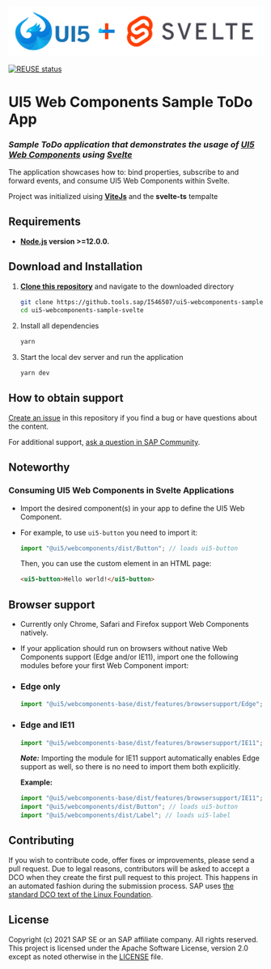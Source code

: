 ![UI5-logo](docs/imgs/ui5-svelte-logo.png)

[![REUSE status](https://api.reuse.software/badge/github.com/SAP-samples/ui5-webcomponents-sample-svelte)](https://api.reuse.software/info/github.com/SAP-samples/ui5-webcomponents-sample-svelte)

# **UI5 Web Components Sample ToDo App**
### ***Sample ToDo application that demonstrates the usage of [UI5 Web Components](https://sap.github.io/ui5-webcomponents/) using [Svelte](https://svelte.dev/)***

The application showcases how to: bind properties, subscribe to and forward events, and consume UI5 Web Components within Svelte.

Project was initialized uising **[ViteJs](https://vitejs.dev/guide/#scaffolding-your-first-vite-project)** and the **svelte-ts** tempalte

## **Requirements**
- **[Node.js](https://nodejs.org/en/) version >=12.0.0.**

## **Download and Installation**
1. **[Clone this repository](https://docs.github.com/en/repositories/creating-and-managing-repositories/cloning-a-repository)** and navigate to the downloaded directory
    ```sh
    git clone https://github.tools.sap/I546507/ui5-webcomponents-sample-svelte.git
    cd ui5-webcomponents-sample-svelte
    ```
2. Install all dependencies
   ```sh
   yarn
   ```
3. Start the local dev server and run the application
   ```sh
   yarn dev
   ```

## **How to obtain support**
[Create an issue](https://github.com/SAP-samples/<repository-name>/issues) in this repository if you find a bug or have questions about the content.
 
For additional support, [ask a question in SAP Community](https://answers.sap.com/questions/ask.html).

## **Noteworthy**
 
### Consuming UI5 Web Components in Svelte Applications
- Import the desired component(s) in your app to define the UI5 Web Component.
 
- For example, to use `ui5-button` you need to import it:
  ```js
  import "@ui5/webcomponents/dist/Button"; // loads ui5-button
  ```
  Then, you can use the custom element in an HTML page:
  ```html
  <ui5-button>Hello world!</ui5-button>
  ```

## **Browser support**

- Currently only Chrome, Safari and Firefox support Web Components natively.

- If your application should run on browsers without native Web Components support (Edge and/or IE11), import one the following modules before your first Web Component import: 
- ### Edge only
  ```js
  import "@ui5/webcomponents-base/dist/features/browsersupport/Edge";
  ```

- ### Edge and IE11
  ```js
  import "@ui5/webcomponents-base/dist/features/browsersupport/IE11";
  ```
  ***Note:*** Importing the module for IE11 support automatically enables Edge support as well, so there is no need to import them both explicitly.

  **Example:**

  ```js
  import "@ui5/webcomponents-base/dist/features/browsersupport/IE11"; // This will enable Edge and IE11 support for all Web Components below
  import "@ui5/webcomponents/dist/Button"; // loads ui5-button
  import "@ui5/webcomponents/dist/Label"; // loads ui5-label
  ```
## **Contributing**
If you wish to contribute code, offer fixes or improvements, please send a pull request. Due to legal reasons, contributors will be asked to accept a DCO when they create the first pull request to this project. This happens in an automated fashion during the submission process. SAP uses [the standard DCO text of the Linux Foundation](https://developercertificate.org/).

## **License**
Copyright (c) 2021 SAP SE or an SAP affiliate company. All rights reserved. This project is licensed under the Apache Software License, version 2.0 except as noted otherwise in the [LICENSE](LICENSES/Apache-2.0.txt) file.

